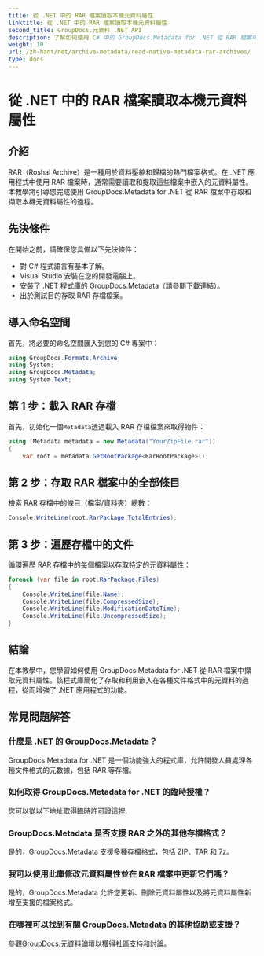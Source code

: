 ```yaml
---
title: 從 .NET 中的 RAR 檔案讀取本機元資料屬性
linktitle: 從 .NET 中的 RAR 檔案讀取本機元資料屬性
second_title: GroupDocs.元資料 .NET API
description: 了解如何使用 C# 中的 GroupDocs.Metadata for .NET 從 RAR 檔案中擷取元資料屬性。輕鬆探索文件詳細資訊。
weight: 10
url: /zh-hant/net/archive-metadata/read-native-metadata-rar-archives/
type: docs
---
```

# 從 .NET 中的 RAR 檔案讀取本機元資料屬性

## 介紹
RAR（Roshal Archive）是一種用於資料壓縮和歸檔的熱門檔案格式。在 .NET 應用程式中使用 RAR 檔案時，通常需要讀取和提取這些檔案中嵌入的元資料屬性。本教學將引導您完成使用 GroupDocs.Metadata for .NET 從 RAR 檔案中存取和擷取本機元資料屬性的過程。
## 先決條件

在開始之前，請確保您具備以下先決條件：
- 對 C# 程式語言有基本了解。
- Visual Studio 安裝在您的開發電腦上。
- 安裝了 .NET 程式庫的 GroupDocs.Metadata（請參閱[下載連結](https://releases.groupdocs.com/metadata/net/)）。
- 出於測試目的存取 RAR 存檔檔案。

## 導入命名空間
首先，將必要的命名空間匯入到您的 C# 專案中：
```csharp
using GroupDocs.Formats.Archive;
using System;
using GroupDocs.Metadata;
using System.Text;
```

## 第 1 步：載入 RAR 存檔
首先，初始化一個`Metadata`透過載入 RAR 存檔檔案來取得物件：
```csharp
using (Metadata metadata = new Metadata("YourZipFile.rar"))
{
    var root = metadata.GetRootPackage<RarRootPackage>();
```
## 第 2 步：存取 RAR 檔案中的全部條目
檢索 RAR 存檔中的條目（檔案/資料夾）總數：
```csharp
Console.WriteLine(root.RarPackage.TotalEntries);
```
## 第 3 步：遍歷存檔中的文件
循環遍歷 RAR 存檔中的每個檔案以存取特定的元資料屬性：
```csharp
foreach (var file in root.RarPackage.Files)
{
    Console.WriteLine(file.Name);
    Console.WriteLine(file.CompressedSize);
    Console.WriteLine(file.ModificationDateTime);
    Console.WriteLine(file.UncompressedSize);
}
```

## 結論
在本教學中，您學習如何使用 GroupDocs.Metadata for .NET 從 RAR 檔案中擷取元資料屬性。該程式庫簡化了存取和利用嵌入在各種文件格式中的元資料的過程，從而增強了 .NET 應用程式的功能。

## 常見問題解答
### 什麼是 .NET 的 GroupDocs.Metadata？
GroupDocs.Metadata for .NET 是一個功能強大的程式庫，允許開發人員處理各種文件格式的元數據，包括 RAR 等存檔。
### 如何取得 GroupDocs.Metadata for .NET 的臨時授權？
您可以從以下地址取得臨時許可證[這裡](https://purchase.groupdocs.com/temporary-license/).
### GroupDocs.Metadata 是否支援 RAR 之外的其他存檔格式？
是的，GroupDocs.Metadata 支援多種存檔格式，包括 ZIP、TAR 和 7z。
### 我可以使用此庫修改元資料屬性並在 RAR 檔案中更新它們嗎？
是的，GroupDocs.Metadata 允許您更新、刪除元資料屬性以及將元資料屬性新增至支援的檔案格式。
### 在哪裡可以找到有關 GroupDocs.Metadata 的其他協助或支援？
參觀[GroupDocs.元資料論壇](https://forum.groupdocs.com/c/metadata/14)以獲得社區支持和討論。